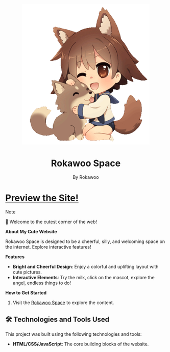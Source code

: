 <p align="center">
  <img src="https://github.com/Rokawoo/neocities/blob/main/img/main/doggyHug.gif" alt="Website Logo" width="400"/>
</p>

<div align="center">
  <h1>Rokawoo Space</h1>
  <p>By Rokawoo</p>
</div>

# [Preview the Site!](https://www.cs.drexel.edu/~ays36/Media/Image/Webdev/webdev_showcase.mp4)

> [!NOTE]
> 🌸 Welcome to the cutest corner of the web!

**About My Cute Website**

Rokawoo Space is designed to be a cheerful, silly, and welcoming space on the internet. Explore interactive features!

**Features**

- **Bright and Cheerful Design**: Enjoy a colorful and uplifting layout with cute pictures.
- **Interactive Elements**: Try the milk, click on the mascot, explore the angel, endless things to do!


**How to Get Started**

1. Visit the [Rokawoo Space](https://rokawoo.neocities.org/) to explore the content.

## 🛠 Technologies and Tools Used

This project was built using the following technologies and tools:

- **HTML/CSS/JavaScript**: The core building blocks of the website.
